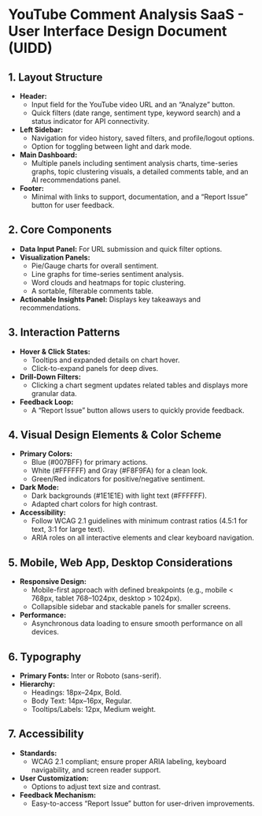 # YouTube Comment Analysis SaaS - User Interface Design Document (UIDD)

## 1. Layout Structure  
- **Header:**  
  - Input field for the YouTube video URL and an “Analyze” button.  
  - Quick filters (date range, sentiment type, keyword search) and a status indicator for API connectivity.
- **Left Sidebar:**  
  - Navigation for video history, saved filters, and profile/logout options.  
  - Option for toggling between light and dark mode.
- **Main Dashboard:**  
  - Multiple panels including sentiment analysis charts, time-series graphs, topic clustering visuals, a detailed comments table, and an AI recommendations panel.
- **Footer:**  
  - Minimal with links to support, documentation, and a “Report Issue” button for user feedback.

## 2. Core Components  
- **Data Input Panel:** For URL submission and quick filter options.  
- **Visualization Panels:**  
  - Pie/Gauge charts for overall sentiment.  
  - Line graphs for time-series sentiment analysis.  
  - Word clouds and heatmaps for topic clustering.  
  - A sortable, filterable comments table.
- **Actionable Insights Panel:** Displays key takeaways and recommendations.

## 3. Interaction Patterns  
- **Hover & Click States:**  
  - Tooltips and expanded details on chart hover.  
  - Click-to-expand panels for deep dives.
- **Drill-Down Filters:**  
  - Clicking a chart segment updates related tables and displays more granular data.
- **Feedback Loop:**  
  - A “Report Issue” button allows users to quickly provide feedback.

## 4. Visual Design Elements & Color Scheme  
- **Primary Colors:**  
  - Blue (#007BFF) for primary actions.  
  - White (#FFFFFF) and Gray (#F8F9FA) for a clean look.  
  - Green/Red indicators for positive/negative sentiment.
- **Dark Mode:**  
  - Dark backgrounds (#1E1E1E) with light text (#FFFFFF).  
  - Adapted chart colors for high contrast.
- **Accessibility:**  
  - Follow WCAG 2.1 guidelines with minimum contrast ratios (4.5:1 for text, 3:1 for large text).  
  - ARIA roles on all interactive elements and clear keyboard navigation.

## 5. Mobile, Web App, Desktop Considerations  
- **Responsive Design:**  
  - Mobile-first approach with defined breakpoints (e.g., mobile < 768px, tablet 768–1024px, desktop > 1024px).  
  - Collapsible sidebar and stackable panels for smaller screens.
- **Performance:**  
  - Asynchronous data loading to ensure smooth performance on all devices.

## 6. Typography  
- **Primary Fonts:** Inter or Roboto (sans-serif).  
- **Hierarchy:**  
  - Headings: 18px–24px, Bold.  
  - Body Text: 14px–16px, Regular.  
  - Tooltips/Labels: 12px, Medium weight.

## 7. Accessibility  
- **Standards:**  
  - WCAG 2.1 compliant; ensure proper ARIA labeling, keyboard navigability, and screen reader support.  
- **User Customization:**  
  - Options to adjust text size and contrast.  
- **Feedback Mechanism:**  
  - Easy-to-access “Report Issue” button for user-driven improvements.
